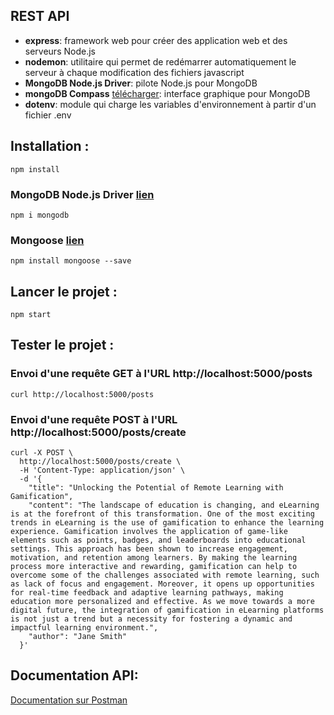 ## REST API

- **express**: framework web pour créer des application web et des serveurs Node.js
- **nodemon**: utilitaire qui permet de redémarrer automatiquement le serveur à chaque modification des fichiers javascript
- **MongoDB Node.js Driver**: pilote Node.js pour MongoDB
- **mongoDB Compass** [télécharger](https://www.mongodb.com/products/tools/compass): interface graphique pour MongoDB
- **dotenv**: module qui charge les variables d'environnement à partir d'un fichier .env

## Installation :

`npm install`

### MongoDB Node.js Driver [lien](https://www.npmjs.com/package/mongodb)

`npm i mongodb`

### Mongoose [lien](https://mongoosejs.com/)

`npm install mongoose --save`

## Lancer le projet :

`npm start`

## Tester le projet :

### Envoi d'une requête GET à l'URL http://localhost:5000/posts

`curl http://localhost:5000/posts`

### Envoi d'une requête POST à l'URL http://localhost:5000/posts/create

```
curl -X POST \
  http://localhost:5000/posts/create \
  -H 'Content-Type: application/json' \
  -d '{
    "title": "Unlocking the Potential of Remote Learning with Gamification",
    "content": "The landscape of education is changing, and eLearning is at the forefront of this transformation. One of the most exciting trends in eLearning is the use of gamification to enhance the learning experience. Gamification involves the application of game-like elements such as points, badges, and leaderboards into educational settings. This approach has been shown to increase engagement, motivation, and retention among learners. By making the learning process more interactive and rewarding, gamification can help to overcome some of the challenges associated with remote learning, such as lack of focus and engagement. Moreover, it opens up opportunities for real-time feedback and adaptive learning pathways, making education more personalized and effective. As we move towards a more digital future, the integration of gamification in eLearning platforms is not just a trend but a necessity for fostering a dynamic and impactful learning environment.",
    "author": "Jane Smith"
  }'
```

## Documentation API:

[Documentation sur Postman](https://documenter.getpostman.com/view/19676848/2s9YR84CzK)

